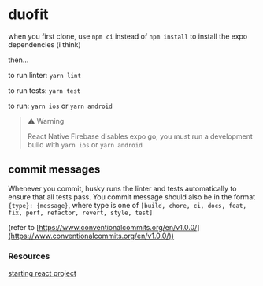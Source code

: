 # duofit

when you first clone, use `npm ci` instead of `npm install` to install the expo dependencies (i think)

then...

to run linter: `yarn lint`

to run tests: `yarn test`

to run: `yarn ios` or `yarn android`

> ⚠️ Warning
> 
> React Native Firebase disables expo go, you must run a development build with `yarn ios` or `yarn android` 

## commit messages

Whenever you commit, husky runs the linter and tests automatically to ensure that all tests pass. You commit message should also be in the format `{type}: {message}`, where type is one of `[build, chore, ci, docs, feat, fix, perf, refactor, revert, style, test]`

(refer to [https://www.conventionalcommits.org/en/v1.0.0/](https://www.conventionalcommits.org/en/v1.0.0/))



### Resources

[starting react project](https://dev.to/vladimirvovk/starting-react-native-project-in-2023-2le)
